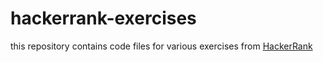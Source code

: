 # hackerrank-exercises



this repository contains code files for various exercises from [HackerRank](www.hackerrank.com)

